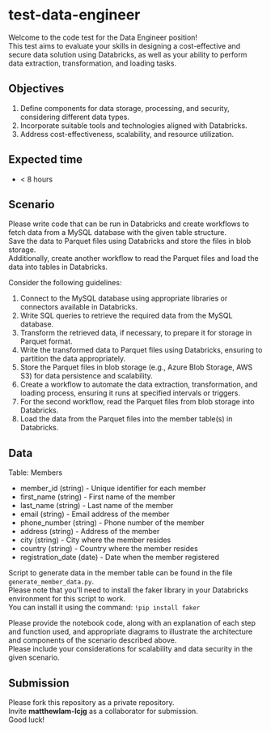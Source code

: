 # test-data-engineer

Welcome to the code test for the Data Engineer position!  
  This test aims to evaluate your skills in designing a cost-effective and secure data solution using Databricks, as well as your ability to perform data extraction, transformation, and loading tasks.

## Objectives

1. Define components for data storage, processing, and security, considering different data types.
1. Incorporate suitable tools and technologies aligned with Databricks.
1. Address cost-effectiveness, scalability, and resource utilization.

## Expected time

- < 8 hours

## Scenario

Please write code that can be run in Databricks and create workflows to fetch data from a MySQL database with the given table structure.  
Save the data to Parquet files using Databricks and store the files in blob storage.  
Additionally, create another workflow to read the Parquet files and load the data into tables in Databricks.
  
Consider the following guidelines:

1. Connect to the MySQL database using appropriate libraries or connectors available in Databricks.
1. Write SQL queries to retrieve the required data from the MySQL database.
1. Transform the retrieved data, if necessary, to prepare it for storage in Parquet format.
1. Write the transformed data to Parquet files using Databricks, ensuring to partition the data appropriately.
1. Store the Parquet files in blob storage (e.g., Azure Blob Storage, AWS S3) for data persistence and scalability.
1. Create a workflow to automate the data extraction, transformation, and loading process, ensuring it runs at specified intervals or triggers.
1. For the second workflow, read the Parquet files from blob storage into Databricks.
1. Load the data from the Parquet files into the member table(s) in Databricks.

## Data

Table: Members

- member_id (string) - Unique identifier for each member
- first_name (string) - First name of the member
- last_name (string) - Last name of the member
- email (string) - Email address of the member
- phone_number (string) - Phone number of the member
- address (string) - Address of the member
- city (string) - City where the member resides
- country (string) - Country where the member resides
- registration_date (date) - Date when the member registered

Script to generate data in the member table can be found in the file `generate_member_data.py`.  
Please note that you'll need to install the faker library in your Databricks environment for this script to work.  
You can install it using the command: `!pip install faker`  

Please provide the notebook code, along with an explanation of each step and function used, and appropriate diagrams to illustrate the architecture and components of the scenario described above.  
Please include your considerations for scalability and data security in the given scenario.    

## Submission

Please fork this repository as a private repository.  
Invite __matthewlam-lcjg__ as a collaborator for submission.  
Good luck!

